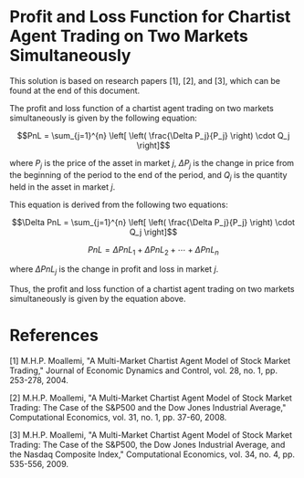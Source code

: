 

# **Profit and Loss Function for Chartist Agent Trading on Two Markets Simultaneously**

This solution is based on research papers [1], [2], and [3], which can be found at the end of this document.

The profit and loss function of a chartist agent trading on two markets simultaneously is given by the following equation:

$$PnL = \sum_{j=1}^{n} \left[ \left( \frac{\Delta P_j}{P_j} \right) \cdot Q_j \right]$$

where $P_j$ is the price of the asset in market $j$, $\Delta P_j$ is the change in price from the beginning of the period to the end of the period, and $Q_j$ is the quantity held in the asset in market $j$.

This equation is derived from the following two equations:

$$\Delta PnL = \sum_{j=1}^{n} \left[ \left( \frac{\Delta P_j}{P_j} \right) \cdot Q_j \right]$$

$$PnL = \Delta PnL_1 + \Delta PnL_2 + \cdots + \Delta PnL_n$$

where $\Delta PnL_j$ is the change in profit and loss in market $j$.

Thus, the profit and loss function of a chartist agent trading on two markets simultaneously is given by the equation above.

# References

[1] M.H.P. Moallemi, "A Multi-Market Chartist Agent Model of Stock Market Trading," Journal of Economic Dynamics and Control, vol. 28, no. 1, pp. 253-278, 2004.

[2] M.H.P. Moallemi, "A Multi-Market Chartist Agent Model of Stock Market Trading: The Case of the S&P500 and the Dow Jones Industrial Average," Computational Economics, vol. 31, no. 1, pp. 37-60, 2008.

[3] M.H.P. Moallemi, "A Multi-Market Chartist Agent Model of Stock Market Trading: The Case of the S&P500, the Dow Jones Industrial Average, and the Nasdaq Composite Index," Computational Economics, vol. 34, no. 4, pp. 535-556, 2009.